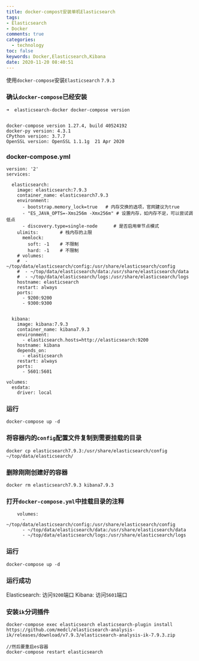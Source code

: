 ```yaml
---
title: docker-compost安装单机Elasticsearch
tags: 
- Elasticsearch
- Docker
comments: true
categories: 
  - technology
toc: false
keywords: Docker,Elasticsearch,Kibana
date: 2020-11-20 08:40:51
---
```


使用`docker-compose`安装`Elasticsearch` `7.9.3`


### 确认`docker-compose`已经安装

```
➜  elasticsearch-docker docker-compose version


docker-compose version 1.27.4, build 40524192
docker-py version: 4.3.1
CPython version: 3.7.7
OpenSSL version: OpenSSL 1.1.1g  21 Apr 2020

```
### docker-compose.yml
```
version: '2'
services:

  elasticsearch:
    image: elasticsearch:7.9.3
    container_name: elasticsearch7.9.3
    environment:
      - bootstrap.memory_lock=true   # 内存交换的选项，官网建议为true
      - "ES_JAVA_OPTS=-Xms256m -Xmx256m" # 设置内存，如内存不足，可以尝试调低点
      - discovery.type=single-node      # 是否启用单节点模式
    ulimits:        # 栈内存的上限
      memlock:
        soft: -1    # 不限制
        hard: -1    # 不限制
    # volumes:
    #  - ~/top/data/elasticsearch/config:/usr/share/elasticsearch/config
    #  - ~/top/data/elasticsearch/data:/usr/share/elasticsearch/data
    #  - ~/top/data/elasticsearch/logs:/usr/share/elasticsearch/logs
    hostname: elasticsearch
    restart: always
    ports:
      - 9200:9200
      - 9300:9300


  kibana:
    image: kibana:7.9.3
    container_name: kibana7.9.3
    environment:
      - elasticsearch.hosts=http://elasticsearch:9200
    hostname: kibana
    depends_on:
      - elasticsearch
    restart: always
    ports:
      - 5601:5601

volumes:
  esdata:
    driver: local
```

### 运行

```
docker-compose up -d
```

### 将容器内的`config`配置文件复制到需要挂载的目录
```
docker cp elasticsearch7.9.3:/usr/share/elasticsearch/config ~/top/data/elasticsearch/

```

### 删除刚刚创建好的容器

```
docker rm elasticsearch7.9.3 kibana7.9.3
```

### 打开`docker-compose.yml`中挂载目录的注释

```
    volumes:
      - ~/top/data/elasticsearch/config:/usr/share/elasticsearch/config
      - ~/top/data/elasticsearch/data:/usr/share/elasticsearch/data
      - ~/top/data/elasticsearch/logs:/usr/share/elasticsearch/logs
```

### 运行

```
docker-compose up -d
```

### 运行成功

Elasticsearch: 访问`9200`端口
Kibana: 访问`5601`端口


### 安装`ik`分词插件
```
docker-compose exec elasticsearch elasticsearch-plugin install https://github.com/medcl/elasticsearch-analysis-ik/releases/download/v7.9.3/elasticsearch-analysis-ik-7.9.3.zip

//然后要重启es容器
docker-compose restart elasticsearch
```



